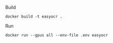 Build

```
docker build -t easyocr .
```

Run 

```
docker run --gpus all --env-file .env easyocr
```

